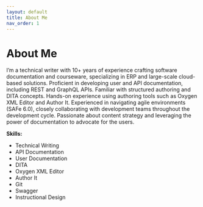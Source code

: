 ```yaml
---
layout: default
title: About Me
nav_order: 1
---
```


# **About Me**

I’m a technical writer with 10+ years of experience crafting software documentation and courseware, specializing in ERP and large-scale cloud-based solutions. Proficient in developing user and API documentation, including REST and GraphQL APIs. Familiar with structured authoring and DITA concepts. Hands-on experience using authoring tools such as Oxygen XML Editor and Author It. Experienced in navigating agile environments (SAFe 6.0), closely collaborating with development teams throughout the development cycle. Passionate about content strategy and leveraging the power of documentation to advocate for the users.

**Skills:**

* Technical Writing
* API Documentation
* User Documentation
* DITA
* Oxygen XML Editor
* Author It
* Git
* Swagger
* Instructional Design
